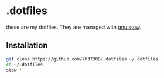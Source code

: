 # .dotfiles

these are my dotfiles. They are managed with [gnu stow](https://www.gnu.org/software/stow/).

## Installation
```bash
git clone https://github.com/7h3730B/.dotfiles ~/.dotfiles
cd ~/.dotfiles
stow *
```
